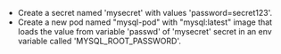 - Create a secret named 'mysecret' with values 'password=secret123'.
- Create a new pod named "mysql-pod" with "mysql:latest" image that loads the value from variable 'passwd' of 'mysecret' secret in an env variable called 'MYSQL_ROOT_PASSWORD'.